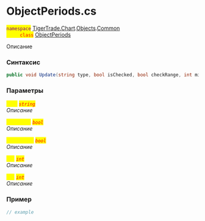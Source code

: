 
# ObjectPeriods.cs
<mark style="color:purple;">`namespace`</mark> [TigerTrade.Chart](../../../../../TigerTrade.Chart.md).[Objects](../../../../../TigerTrade.Chart/Objects.md).[Common](../../../../../TigerTrade.Chart/Objects/Common.md)  
<mark style="color:red;">&nbsp;&nbsp;&nbsp;&nbsp;&nbsp;&nbsp;&nbsp;&nbsp;&nbsp;`class`</mark> [ObjectPeriods](../../ObjectPeriods.cs.md)

Описание

### Синтаксис
```csharp
public void Update(string type, bool isChecked, bool checkRange, int min, int max)
```
### Параметры  
<mark style="color:yellow;">`type`</mark> <mark style="color:red;">*`string`*</mark>  
 *Описание*  
  
<mark style="color:yellow;">`isChecked`</mark> <mark style="color:red;">*`bool`*</mark>  
 *Описание*  
  
<mark style="color:yellow;">`checkRange`</mark> <mark style="color:red;">*`bool`*</mark>  
 *Описание*  
  
<mark style="color:yellow;">`min`</mark> <mark style="color:red;">*`int`*</mark>  
 *Описание*  
  
<mark style="color:yellow;">`max`</mark> <mark style="color:red;">*`int`*</mark>  
 *Описание*  
  


### Пример  
```csharp
// example
```
                    
                    